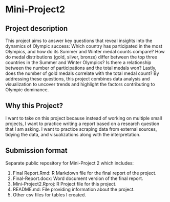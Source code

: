 # Mini-Project2

## Project description

This project aims to answer key questions that reveal insights into the dynamics of Olympic success: Which country has participated in the most Olympics, and how do its Summer and Winter medal counts compare? How do medal distributions (gold, silver, bronze) differ between the top three countries in the Summer and Winter Olympics? Is there a relationship between the number of participations and the total medals won? Lastly, does the number of gold medals correlate with the total medal count? By addressing these questions, this project combines data analysis and visualization to uncover trends and highlight the factors contributing to Olympic dominance.

## Why this Project?

I want to take on this project because instead of working on multiple small projects, I want to practice writing a report based on a research question that I am asking. I want to practice scraping data from external sources, tidying the data, and visualizations along with the interpretation.

## Submission format

Separate public repository for Mini-Project 2 which includes: 

1.  Final Report.Rmd: R Markdown file for the final report of the project.
2.  Final-Report.docx: Word document version of the final report.
3.  Mini-Project2.Rproj: R Project file for this project.
4.  README.md: File providing information about the project.
5.  Other csv files for tables I created.

